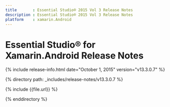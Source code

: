 ```yaml
---
title       : Essential Studio® 2015 Vol 3 Release Notes
description : Essential Studio® 2015 Vol 3 Release Notes
platform    : xamarin.Android
---
```


# Essential Studio® for Xamarin.Android Release Notes

{% include release-info.html date="October 1, 2015" version="v13.3.0.7" %} 

{% directory path: _includes/release-notes/v13.3.0.7 %}

{% include {{file.url}} %}

{% enddirectory %}